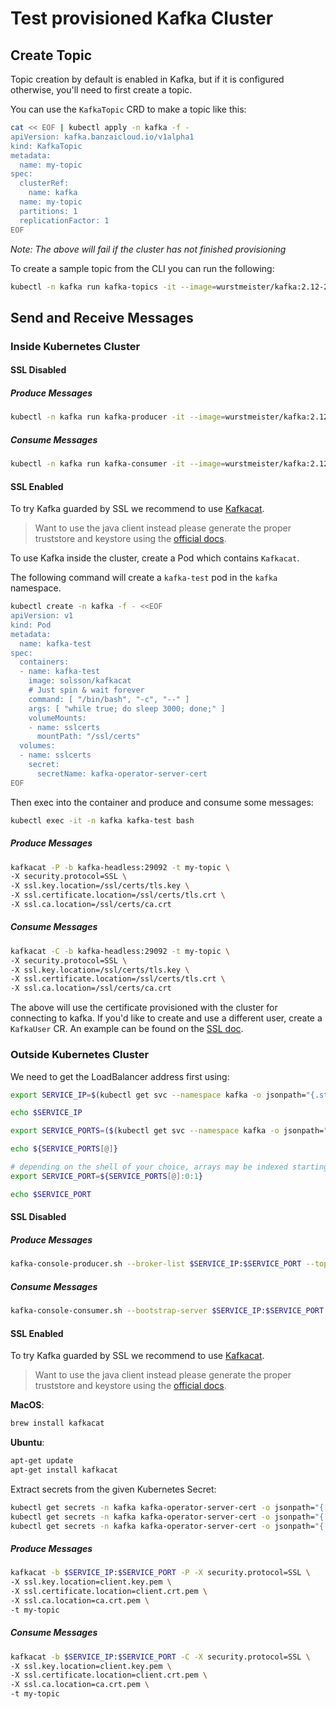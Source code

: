 # Test provisioned Kafka Cluster


## Create Topic

Topic creation by default is enabled in Kafka, but if it is configured otherwise, you'll need to first create a topic.

You can use the `KafkaTopic` CRD to make a topic like this:

```bash
cat << EOF | kubectl apply -n kafka -f -
apiVersion: kafka.banzaicloud.io/v1alpha1
kind: KafkaTopic
metadata:
  name: my-topic
spec:
  clusterRef:
    name: kafka
  name: my-topic
  partitions: 1
  replicationFactor: 1
EOF
```

*Note: The above will fail if the cluster has not finished provisioning*

To create a sample topic from the CLI you can run the following:

```bash
kubectl -n kafka run kafka-topics -it --image=wurstmeister/kafka:2.12-2.3.0 --rm=true --restart=Never -- /opt/kafka/bin/kafka-topics.sh --zookeeper example-zookeepercluster-client.zookeeper:2181 --topic my-topic --create --partitions 1 --replication-factor 1
```

## Send and Receive Messages

### Inside Kubernetes Cluster

#### SSL Disabled

##### Produce Messages

```bash
kubectl -n kafka run kafka-producer -it --image=wurstmeister/kafka:2.12-2.3.0 --rm=true --restart=Never -- /opt/kafka/bin/kafka-console-producer.sh --broker-list kafka-headless:29092 --topic my-topic
```

##### Consume Messages

```bash
kubectl -n kafka run kafka-consumer -it --image=wurstmeister/kafka:2.12-2.3.0 --rm=true --restart=Never -- /opt/kafka/bin/kafka-console-consumer.sh --bootstrap-server kafka-headless:29092 --topic my-topic --from-beginning
```

#### SSL Enabled

To try Kafka guarded by SSL we recommend to use [Kafkacat](https://github.com/edenhill/kafkacat).

> Want to use the java client instead please generate the proper truststore and keystore using the [official docs](https://kafka.apache.org/documentation/#security_ssl).

To use Kafka inside the cluster, create a Pod which contains `Kafkacat`.

The following command will create a `kafka-test` pod in the `kafka` namespace.

```bash
kubectl create -n kafka -f - <<EOF
apiVersion: v1
kind: Pod
metadata:
  name: kafka-test
spec:
  containers:
  - name: kafka-test
    image: solsson/kafkacat
    # Just spin & wait forever
    command: [ "/bin/bash", "-c", "--" ]
    args: [ "while true; do sleep 3000; done;" ]
    volumeMounts:
    - name: sslcerts
      mountPath: "/ssl/certs"
  volumes:
  - name: sslcerts
    secret:
      secretName: kafka-operator-server-cert
EOF
```

Then exec into the container and produce and consume some messages:

```bash
kubectl exec -it -n kafka kafka-test bash
```

##### Produce Messages

```bash
kafkacat -P -b kafka-headless:29092 -t my-topic \
-X security.protocol=SSL \
-X ssl.key.location=/ssl/certs/tls.key \
-X ssl.certificate.location=/ssl/certs/tls.crt \
-X ssl.ca.location=/ssl/certs/ca.crt
```

##### Consume Messages

```bash
kafkacat -C -b kafka-headless:29092 -t my-topic \
-X security.protocol=SSL \
-X ssl.key.location=/ssl/certs/tls.key \
-X ssl.certificate.location=/ssl/certs/tls.crt \
-X ssl.ca.location=/ssl/certs/ca.crt

```

The above will use the certificate provisioned with the cluster for connecting to kafka.
If you'd like to create and use a different user, create a `KafkaUser` CR. An example can be found on the [SSL doc](docs/ssl.md).

### Outside Kubernetes Cluster

We need to get the LoadBalancer address first using:

```bash
export SERVICE_IP=$(kubectl get svc --namespace kafka -o jsonpath="{.status.loadBalancer.ingress[0].ip}" envoy-loadbalancer)

echo $SERVICE_IP

export SERVICE_PORTS=($(kubectl get svc --namespace kafka -o jsonpath="{.spec.ports[*].port}" envoy-loadbalancer))

echo ${SERVICE_PORTS[@]}

# depending on the shell of your choice, arrays may be indexed starting from 0 or 1
export SERVICE_PORT=${SERVICE_PORTS[@]:0:1}

echo $SERVICE_PORT
```

#### SSL Disabled

##### Produce Messages

```bash
kafka-console-producer.sh --broker-list $SERVICE_IP:$SERVICE_PORT --topic my-topic
```

##### Consume Messages

```bash
kafka-console-consumer.sh --bootstrap-server $SERVICE_IP:$SERVICE_PORT --topic my-topic --from-beginning
```

#### SSL Enabled

To try Kafka guarded by SSL we recommend to use [Kafkacat](https://github.com/edenhill/kafkacat).

> Want to use the java client instead please generate the proper truststore and keystore using the [official docs](https://kafka.apache.org/documentation/#security_ssl).

__MacOS__:

```bash
brew install kafkacat
```

__Ubuntu__:

```bash
apt-get update
apt-get install kafkacat
```

Extract secrets from the given Kubernetes Secret:

```bash
kubectl get secrets -n kafka kafka-operator-server-cert -o jsonpath="{['data']['\tls.crt']}" | base64 -D > client.crt.pem
kubectl get secrets -n kafka kafka-operator-server-cert -o jsonpath="{['data']['\tls.key']}" | base64 -D > client.key.pem
kubectl get secrets -n kafka kafka-operator-server-cert -o jsonpath="{['data']['\ca.crt']}" | base64 -D > ca.crt.pem

```


##### Produce Messages

```bash
kafkacat -b $SERVICE_IP:$SERVICE_PORT -P -X security.protocol=SSL \
-X ssl.key.location=client.key.pem \
-X ssl.certificate.location=client.crt.pem \
-X ssl.ca.location=ca.crt.pem \
-t my-topic
```

##### Consume Messages

```bash
kafkacat -b $SERVICE_IP:$SERVICE_PORT -C -X security.protocol=SSL \
-X ssl.key.location=client.key.pem \
-X ssl.certificate.location=client.crt.pem \
-X ssl.ca.location=ca.crt.pem \
-t my-topic
```
